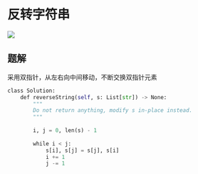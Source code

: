 # 反转字符串

![](Pasted%20image%2020221217114607.png)

## 题解

采用双指针，从左右向中间移动，不断交换双指针元素

```python
class Solution:
	def reverseString(self, s: List[str]) -> None:
		"""
		Do not return anything, modify s in-place instead.
		"""
	
		i, j = 0, len(s) - 1
	
		while i < j:
			s[i], s[j] = s[j], s[i]
			i += 1
			j -= 1
```
